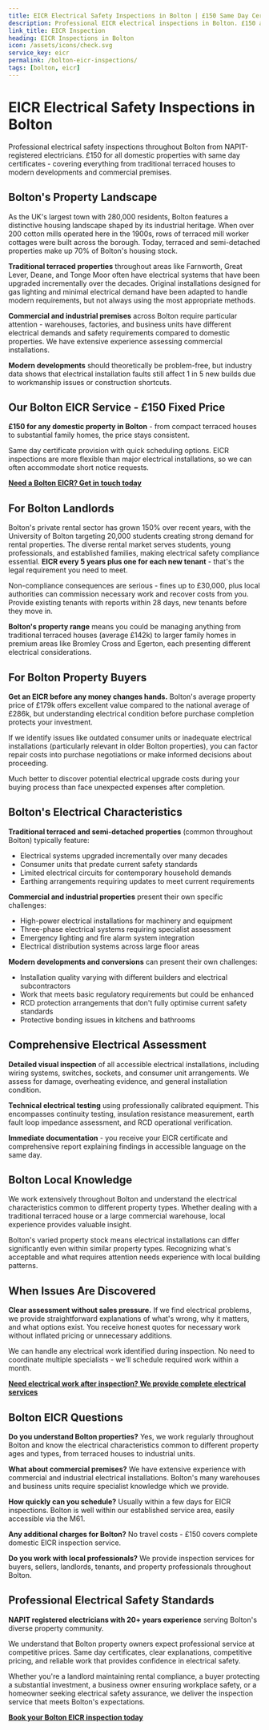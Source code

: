 ```yaml
---
title: EICR Electrical Safety Inspections in Bolton | £150 Same Day Certificate
description: Professional EICR electrical inspections in Bolton. £150 all domestic properties, same day certificates. NAPIT registered, terraced houses and commercial premises specialist.
link_title: EICR Inspection
heading: EICR Inspections in Bolton
icon: /assets/icons/check.svg
service_key: eicr
permalink: /bolton-eicr-inspections/
tags: [bolton, eicr]
---
```


# EICR Electrical Safety Inspections in Bolton

Professional electrical safety inspections throughout Bolton from NAPIT-registered electricians. £150 for all domestic properties with same day certificates - covering everything from traditional terraced houses to modern developments and commercial premises.

## Bolton's Property Landscape

As the UK's largest town with 280,000 residents, Bolton features a distinctive housing landscape shaped by its industrial heritage. When over 200 cotton mills operated here in the 1900s, rows of terraced mill worker cottages were built across the borough. Today, terraced and semi-detached properties make up 70% of Bolton's housing stock.

**Traditional terraced properties** throughout areas like Farnworth, Great Lever, Deane, and Tonge Moor often have electrical systems that have been upgraded incrementally over the decades. Original installations designed for gas lighting and minimal electrical demand have been adapted to handle modern requirements, but not always using the most appropriate methods.

**Commercial and industrial premises** across Bolton require particular attention - warehouses, factories, and business units have different electrical demands and safety requirements compared to domestic properties. We have extensive experience assessing commercial installations.

**Modern developments** should theoretically be problem-free, but industry data shows that electrical installation faults still affect 1 in 5 new builds due to workmanship issues or construction shortcuts.

## Our Bolton EICR Service - £150 Fixed Price

**£150 for any domestic property in Bolton** - from compact terraced houses to substantial family homes, the price stays consistent.

Same day certificate provision with quick scheduling options. EICR inspections are more flexible than major electrical installations, so we can often accommodate short notice requests.

**[Need a Bolton EICR? Get in touch today](/contact/)**

## For Bolton Landlords

Bolton's private rental sector has grown 150% over recent years, with the University of Bolton targeting 20,000 students creating strong demand for rental properties. The diverse rental market serves students, young professionals, and established families, making electrical safety compliance essential. **EICR every 5 years plus one for each new tenant** - that's the legal requirement you need to meet.

Non-compliance consequences are serious - fines up to £30,000, plus local authorities can commission necessary work and recover costs from you. Provide existing tenants with reports within 28 days, new tenants before they move in.

**Bolton's property range** means you could be managing anything from traditional terraced houses (average £142k) to larger family homes in premium areas like Bromley Cross and Egerton, each presenting different electrical considerations.

## For Bolton Property Buyers

**Get an EICR before any money changes hands.** Bolton's average property price of £179k offers excellent value compared to the national average of £286k, but understanding electrical condition before purchase completion protects your investment.

If we identify issues like outdated consumer units or inadequate electrical installations (particularly relevant in older Bolton properties), you can factor repair costs into purchase negotiations or make informed decisions about proceeding.

Much better to discover potential electrical upgrade costs during your buying process than face unexpected expenses after completion.

## Bolton's Electrical Characteristics

**Traditional terraced and semi-detached properties** (common throughout Bolton) typically feature:

- Electrical systems upgraded incrementally over many decades
- Consumer units that predate current safety standards
- Limited electrical circuits for contemporary household demands
- Earthing arrangements requiring updates to meet current requirements

**Commercial and industrial properties** present their own specific challenges:

- High-power electrical installations for machinery and equipment
- Three-phase electrical systems requiring specialist assessment
- Emergency lighting and fire alarm system integration
- Electrical distribution systems across large floor areas

**Modern developments and conversions** can present their own challenges:

- Installation quality varying with different builders and electrical subcontractors
- Work that meets basic regulatory requirements but could be enhanced
- RCD protection arrangements that don't fully optimise current safety standards
- Protective bonding issues in kitchens and bathrooms

## Comprehensive Electrical Assessment

**Detailed visual inspection** of all accessible electrical installations, including wiring systems, switches, sockets, and consumer unit arrangements. We assess for damage, overheating evidence, and general installation condition.

**Technical electrical testing** using professionally calibrated equipment. This encompasses continuity testing, insulation resistance measurement, earth fault loop impedance assessment, and RCD operational verification.

**Immediate documentation** - you receive your EICR certificate and comprehensive report explaining findings in accessible language on the same day.

## Bolton Local Knowledge

We work extensively throughout Bolton and understand the electrical characteristics common to different property types. Whether dealing with a traditional terraced house or a large commercial warehouse, local experience provides valuable insight.

Bolton's varied property stock means electrical installations can differ significantly even within similar property types. Recognizing what's acceptable and what requires attention needs experience with local building patterns.

## When Issues Are Discovered

**Clear assessment without sales pressure.** If we find electrical problems, we provide straightforward explanations of what's wrong, why it matters, and what options exist. You receive honest quotes for necessary work without inflated pricing or unnecessary additions.

We can handle any electrical work identified during inspection. No need to coordinate multiple specialists - we'll schedule required work within a month.

**[Need electrical work after inspection? We provide complete electrical services](/services/)**

## Bolton EICR Questions

**Do you understand Bolton properties?** Yes, we work regularly throughout Bolton and know the electrical characteristics common to different property ages and types, from terraced houses to industrial units.

**What about commercial premises?** We have extensive experience with commercial and industrial electrical installations. Bolton's many warehouses and business units require specialist knowledge which we provide.

**How quickly can you schedule?** Usually within a few days for EICR inspections. Bolton is well within our established service area, easily accessible via the M61.

**Any additional charges for Bolton?** No travel costs - £150 covers complete domestic EICR inspection service.

**Do you work with local professionals?** We provide inspection services for buyers, sellers, landlords, tenants, and property professionals throughout Bolton.

## Professional Electrical Safety Standards

**NAPIT registered electricians with 20+ years experience** serving Bolton's diverse property community.

We understand that Bolton property owners expect professional service at competitive prices. Same day certificates, clear explanations, competitive pricing, and reliable work that provides confidence in electrical safety.

Whether you're a landlord maintaining rental compliance, a buyer protecting a substantial investment, a business owner ensuring workplace safety, or a homeowner seeking electrical safety assurance, we deliver the inspection service that meets Bolton's expectations.

**[Book your Bolton EICR inspection today](/contact/)**
